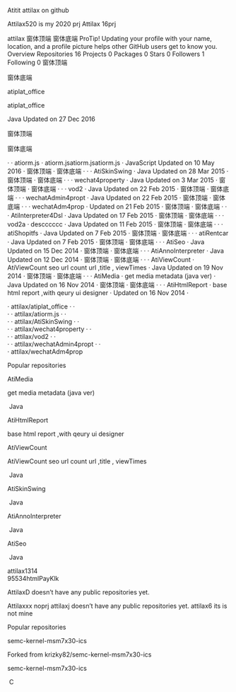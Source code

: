 Atitit attilax  on github



Attilax520 is my 2020 prj
Attilax 16prj

attilax 
窗体顶端
窗体底端
ProTip! Updating your profile with your name, location, and a profile picture helps other GitHub users get to know you.
Overview Repositories 16 Projects 0 Packages 0 Stars 0 Followers 1 Following 0 
窗体顶端

窗体底端

atiplat_office 

atiplat_office 

Java Updated on 27 Dec 2016 

窗体顶端

窗体底端

·  ·  atiorm.js 
·  atiorm.jsatiorm.jsatiorm.js 
·  JavaScript Updated on 10 May 2016 
·  窗体顶端
·  窗体底端
·  ·  ·  AtiSkinSwing 
·  Java Updated on 28 Mar 2015 
·  窗体顶端
·  窗体底端
·  ·  ·  wechat4property 
·  Java Updated on 3 Mar 2015 
·  窗体顶端
·  窗体底端
·  ·  ·  vod2 
·  Java Updated on 22 Feb 2015 
·  窗体顶端
·  窗体底端
·  ·  ·  wechatAdmin4propt 
·  Java Updated on 22 Feb 2015 
·  窗体顶端
·  窗体底端
·  ·  ·  wechatAdm4prop 
·  Updated on 21 Feb 2015 
·  窗体顶端
·  窗体底端
·  ·  ·  AtiInterpreter4Dsl 
·  Java Updated on 17 Feb 2015 
·  窗体顶端
·  窗体底端
·  ·  ·  vod2a 
·  descccccc 
·  Java Updated on 11 Feb 2015 
·  窗体顶端
·  窗体底端
·  ·  ·  atiShopitfs 
·  Java Updated on 7 Feb 2015 
·  窗体顶端
·  窗体底端
·  ·  ·  atiRentcar 
·  Java Updated on 7 Feb 2015 
·  窗体顶端
·  窗体底端
·  ·  ·  AtiSeo 
·  Java Updated on 15 Dec 2014 
·  窗体顶端
·  窗体底端
·  ·  ·  AtiAnnoInterpreter 
·  Java Updated on 12 Dec 2014 
·  窗体顶端
·  窗体底端
·  ·  ·  AtiViewCount 
·  AtiViewCount seo url count url ,title , viewTimes 
·  Java Updated on 19 Nov 2014 
·  窗体顶端
·  窗体底端
·  ·  ·  AtiMedia 
·  get media metadata (java ver) 
·  Java Updated on 16 Nov 2014 
·  窗体顶端
·  窗体底端
·  ·  ·  AtiHtmlReport 
·  base html report ,with qeury ui designer 
·  Updated on 16 Nov 2014 
·  


·  attilax/atiplat_office 
·  ·  
·  ·  attilax/atiorm.js 
·  ·  
·  ·  attilax/AtiSkinSwing 
·  ·  
·  ·  attilax/wechat4property 
·  ·  
·  ·  attilax/vod2 
·  ·  
·  ·  attilax/wechatAdmin4propt 
·  ·  
·  attilax/wechatAdm4prop


Popular repositories

AtiMedia

get media metadata (java ver)

 Java


AtiHtmlReport

base html report ,with qeury ui designer



AtiViewCount

AtiViewCount seo url count url ,title , viewTimes

 Java


AtiSkinSwing


 Java


AtiAnnoInterpreter


 Java


AtiSeo


 Java





attilax1314   
95534htmlPayKlk

AttilaxD doesn’t have any public repositories yet.


Attilaxxx noprj
attilaxj doesn’t have any public repositories yet.
attilax6   its is not mine  

Popular repositories

semc-kernel-msm7x30-ics

Forked from krizky82/semc-kernel-msm7x30-ics

semc-kernel-msm7x30-ics

 C


